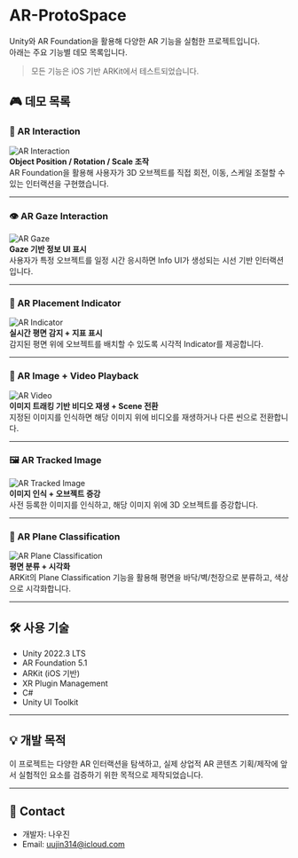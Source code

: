 # AR-ProtoSpace

Unity와 AR Foundation을 활용해 다양한 AR 기능을 실험한 프로젝트입니다.  
아래는 주요 기능별 데모 목록입니다.  


> 모든 기능은 iOS 기반 ARKit에서 테스트되었습니다.


## 🎮 데모 목록

### 🧩 AR Interaction
![AR Interaction](./media/ar_interaction.gif)  
**Object Position / Rotation / Scale 조작**  
AR Foundation을 활용해 사용자가 3D 오브젝트를 직접 회전, 이동, 스케일 조절할 수 있는 인터랙션을 구현했습니다.

---

### 👁 AR Gaze Interaction  
![AR Gaze](./media/ar_gaze.gif)  
**Gaze 기반 정보 UI 표시**  
사용자가 특정 오브젝트를 일정 시간 응시하면 Info UI가 생성되는 시선 기반 인터랙션입니다.

---

### 📍 AR Placement Indicator  
![AR Indicator](./media/ar_indicator.gif)  
**실시간 평면 감지 + 지표 표시**  
감지된 평면 위에 오브젝트를 배치할 수 있도록 시각적 Indicator를 제공합니다.

---

### 🎥 AR Image + Video Playback  
![AR Video](./media/ar_video.gif)  
**이미지 트래킹 기반 비디오 재생 + Scene 전환**  
지정된 이미지를 인식하면 해당 이미지 위에 비디오를 재생하거나 다른 씬으로 전환합니다.

---

### 🖼 AR Tracked Image  
![AR Tracked Image](./media/ar_tracked_image.gif)  
**이미지 인식 + 오브젝트 증강**  
사전 등록한 이미지를 인식하고, 해당 이미지 위에 3D 오브젝트를 증강합니다.

---

### 🧱 AR Plane Classification  
![AR Plane Classification](./media/ar_plane_classification.gif)  
**평면 분류 + 시각화**  
ARKit의 Plane Classification 기능을 활용해 평면을 바닥/벽/천장으로 분류하고, 색상으로 시각화합니다.

---

## 🛠 사용 기술

- Unity 2022.3 LTS  
- AR Foundation 5.1  
- ARKit (iOS 기반)  
- XR Plugin Management  
- C#  
- Unity UI Toolkit

---

## 💡 개발 목적

이 프로젝트는 다양한 AR 인터랙션을 탐색하고, 실제 상업적 AR 콘텐츠 기획/제작에 앞서 실험적인 요소를 검증하기 위한 목적으로 제작되었습니다.

---

## 📩 Contact

- 개발자: 나우진
- Email: uujin314@icloud.com
